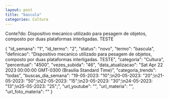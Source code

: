 ```yaml
---
layout: post
title: "bascula"
categories: Cultura
---
```

Conte?do: Dispositivo mecanico utilizado para pesagem de objetos, composto por duas plataformas interligadas. TESTE

{
  "id_semana": "1",
  "id_termo": "2",
  "status": "novo",
  "termo": "bascula",
  "definicao": "Dispositivo mecanico utilizado para pesagem de objetos, composto por duas plataformas interligadas. TESTE",
  "categoria": "Cultura",
  "percentual": "4500",
  "vezes_subida": "46",
  "data_atualizacao": "Sat Apr 22 2023 00:00:00 GMT-0300 (Brasilia Standard Time)",
  "categoria_trends": "todas",
  "buscas_dia_semana": "19-05-2023: \"10\";\n20-05-2023: \"20\";\n21-05-2023: \"50\";\n22-05-2023: \"15\";\n23-05-2023: \"30\";\n24-05-2023: \"13\";\n25-05-2023: \"25\";",
  "url_youtube": "",
  "url_materia": "",
  "url_foto_materia": ""
}